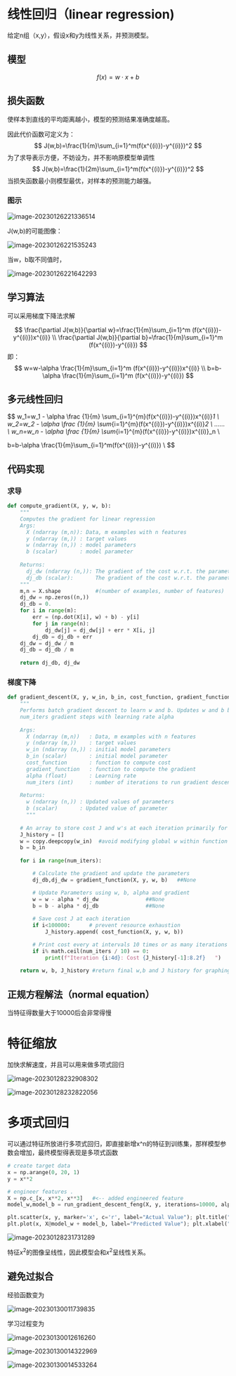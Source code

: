 # 线性回归（linear regression)

给定n组（x,y），假设x和y为线性关系，并预测模型。

## 模型

$$
f(x)=w\cdot x +b
$$

## 损失函数

使样本到直线的平均距离越小，模型的预测结果准确度越高。

因此代价函数可定义为：
$$
J(w,b)=\frac{1}{m}\sum_{i=1}^m(f(x^{(i)})-y^{(i)})^2
$$
为了求导表示方便，不妨设为，并不影响原模型单调性
$$
J(w,b)=\frac{1}{2m}\sum_{i=1}^m(f(x^{(i)})-y^{(i)})^2
$$
当损失函数最小则模型最优，对样本的预测能力越强。

### 图示

![image-20230126221336514](./%E7%BA%BF%E6%80%A7%E5%9B%9E%E5%BD%92.assets/image-20230126221336514.png)

J(w,b)的可能图像：

![image-20230126221535243](./%E7%BA%BF%E6%80%A7%E5%9B%9E%E5%BD%92.assets/image-20230126221535243.png)

当w，b取不同值时，

![image-20230126221642293](./%E7%BA%BF%E6%80%A7%E5%9B%9E%E5%BD%92.assets/image-20230126221642293.png)

## 学习算法

可以采用梯度下降法求解


$$
\frac{\partial J(w,b)}{\partial w}=\frac{1}{m}\sum_{i=1}^m (f(x^{(i)})-y^{(i)})x^{(i)} \\
\frac{\partial J(w,b)}{\partial b}=\frac{1}{m}\sum_{i=1}^m (f(x^{(i)})-y^{(i)})
$$
即：
$$
w=w-\alpha \frac{1}{m}\sum_{i=1}^m (f(x^{(i)})-y^{(i)})x^{(i)} \\
b=b-\alpha \frac{1}{m}\sum_{i=1}^m (f(x^{(i)})-y^{(i)})
$$

## 多元线性回归

$$
w_1=w_1 - \alpha \frac {1}{m} \sum_{i=1}^{m}(f(x^{(i)})-y^{(i)})x^{(i)}_1 \\
w_2=w_2 - \alpha \frac {1}{m} \sum_{i=1}^{m}(f(x^{(i)})-y^{(i)})x^{(i)}_2 \\
...... \\
w_n=w_n - \alpha \frac {1}{m} \sum_{i=1}^{m}(f(x^{(i)})-y^{(i)})x^{(i)}_n  \\

b=b-\alpha \frac{1}{m}\sum_{i=1}^m(f(x^{(i)})-y^{(i)}) \\
$$

## 代码实现

### 求导

```python
def compute_gradient(X, y, w, b): 
    """
    Computes the gradient for linear regression 
    Args:
      X (ndarray (m,n)): Data, m examples with n features
      y (ndarray (m,)) : target values
      w (ndarray (n,)) : model parameters  
      b (scalar)       : model parameter
      
    Returns:
      dj_dw (ndarray (n,)): The gradient of the cost w.r.t. the parameters w. 
      dj_db (scalar):       The gradient of the cost w.r.t. the parameter b. 
    """
    m,n = X.shape           #(number of examples, number of features)
    dj_dw = np.zeros((n,))
    dj_db = 0.
    for i in range(m):                             
        err = (np.dot(X[i], w) + b) - y[i]   
        for j in range(n):                         
            dj_dw[j] = dj_dw[j] + err * X[i, j]    
        dj_db = dj_db + err                        
    dj_dw = dj_dw / m                                
    dj_db = dj_db / m                                
        
    return dj_db, dj_dw
```

### 梯度下降

```python
def gradient_descent(X, y, w_in, b_in, cost_function, gradient_function, alpha, num_iters): 
    """
    Performs batch gradient descent to learn w and b. Updates w and b by taking 
    num_iters gradient steps with learning rate alpha
    
    Args:
      X (ndarray (m,n))   : Data, m examples with n features
      y (ndarray (m,))    : target values
      w_in (ndarray (n,)) : initial model parameters  
      b_in (scalar)       : initial model parameter
      cost_function       : function to compute cost
      gradient_function   : function to compute the gradient
      alpha (float)       : Learning rate
      num_iters (int)     : number of iterations to run gradient descent
      
    Returns:
      w (ndarray (n,)) : Updated values of parameters 
      b (scalar)       : Updated value of parameter 
      """
    
    # An array to store cost J and w's at each iteration primarily for graphing later
    J_history = []
    w = copy.deepcopy(w_in)  #avoid modifying global w within function
    b = b_in
    
    for i in range(num_iters):

        # Calculate the gradient and update the parameters
        dj_db,dj_dw = gradient_function(X, y, w, b)   ##None

        # Update Parameters using w, b, alpha and gradient
        w = w - alpha * dj_dw               ##None
        b = b - alpha * dj_db               ##None
      
        # Save cost J at each iteration
        if i<100000:      # prevent resource exhaustion 
            J_history.append( cost_function(X, y, w, b))

        # Print cost every at intervals 10 times or as many iterations if < 10
        if i% math.ceil(num_iters / 10) == 0:
            print(f"Iteration {i:4d}: Cost {J_history[-1]:8.2f}   ")
        
    return w, b, J_history #return final w,b and J history for graphing
```



## 正规方程解法（normal equation）

当特征得数量大于10000后会非常得慢

# 特征缩放

加快求解速度，并且可以用来做多项式回归

![image-20230128232908302](./%E7%BA%BF%E6%80%A7%E5%9B%9E%E5%BD%92.assets/image-20230128232908302.png)

![image-20230128232822056](./%E7%BA%BF%E6%80%A7%E5%9B%9E%E5%BD%92.assets/image-20230128232822056.png)

# 多项式回归

可以通过特征所放进行多项式回归，即直接新增x^n的特征到训练集，那样模型参数会增加，最终模型得表现是多项式函数

```python
# create target data
x = np.arange(0, 20, 1)
y = x**2

# engineer features .
X = np.c_[x, x**2, x**3]   #<-- added engineered feature
model_w,model_b = run_gradient_descent_feng(X, y, iterations=10000, alpha=1e-7)

plt.scatter(x, y, marker='x', c='r', label="Actual Value"); plt.title("x, x**2, x**3 features")
plt.plot(x, X@model_w + model_b, label="Predicted Value"); plt.xlabel("x"); plt.ylabel("y"); plt.legend(); plt.show()
```

![image-20230128231731289](./%E7%BA%BF%E6%80%A7%E5%9B%9E%E5%BD%92.assets/image-20230128231731289.png)

特征$x^2$的图像呈线性，因此模型会和$x^2$呈线性关系。

## 避免过拟合

经验函数变为

![image-20230130011739835](./%E7%BA%BF%E6%80%A7%E5%9B%9E%E5%BD%92.assets/image-20230130011739835.png)

学习过程变为

![image-20230130012616260](./%E7%BA%BF%E6%80%A7%E5%9B%9E%E5%BD%92.assets/image-20230130012616260.png)

![image-20230130014322969](./%E7%BA%BF%E6%80%A7%E5%9B%9E%E5%BD%92.assets/image-20230130014322969.png)

![image-20230130014533264](./%E7%BA%BF%E6%80%A7%E5%9B%9E%E5%BD%92.assets/image-20230130014533264.png)
